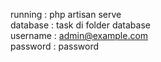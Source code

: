 running   : php artisan serve <br>
database : task di folder database <br> 
username : admin@example.com <Br>
password : password
